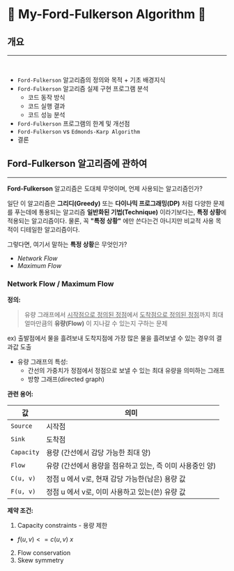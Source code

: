 # 🚰 My-Ford-Fulkerson Algorithm 🚰


## 개요
***
<br>

* `Ford-Fulkerson` 알고리즘의 정의와 목적 + 기초 배경지식
* `Ford-Fulkerson` 알고리즘 실제 구현 프로그램 분석
    * 코드 동작 방식
    * 코드 실행 결과
    * 코드 성능 분석
* `Ford-Fulkerson` 프로그램의 한계 및 개선점
* `Ford-Fulkerson` vs `Edmonds-Karp Algorithm`
* 결론

## Ford-Fulkerson 알고리즘에 관하여
***

**Ford-Fulkerson** 알고리즘은 도대체 무엇이며, 언제 사용되는 알고리즘인가? 

일단 이 알고리즘은 **그리디(Greedy)** 또는 **다이나믹 프로그래밍(DP)** 처럼 다양한 문제를 푸는데에 통용되는 알고리즘 **일반화된 기법(Technique)** 이라기보다는, **특정 상황**에 적용되는 알고리즘이다. 물론, 꼭 **"특정 상황"** 에만 쓴다는건 아니지만 비교적 사용 목적이 디테일한 알고리즘이다.

그렇다면, 여기서 말하는 **특정 상황**은 무엇인가?
* *Network Flow*
* *Maximum Flow*

### **Network Flow / Maximum Flow**

**정의:** 
> 유량 그래프에서 <u>시작점으로 정의된 정점</u>에서 <u>도착점으로 정의된 정점</u>까지 최대 얼마만큼의 **유량(Flow)** 이 지나갈 수 있는지 구하는 문제

ex) 출발점에서 물을 흘려보내 도착지점에 가장 많은 물을 흘려보낼 수 있는 경우의 결과값 도출

* 유량 그래프의 특성:
    * 간선의 가중치가 정점에서 정점으로 보낼 수 있는 최대 유량을 의미하는 그래프
    * 방향 그래프(directed graph)

**관련 용어:**

| 값 | 의미 |
|--- |---|
| `Source` | 시작점 | 
| `Sink` | 도착점 |  
| `Capacity` | 용량 (간선에서 감당 가능한 최대 양) |  
| `Flow` | 유량 (간선에서 용량을 점유하고 있는, 즉 이미 사용중인 양) |
| `C(u, v)` | 정점 u 에서 v로, 현재 감당 가능한(남은) 용량 값 |  
| `F(u, v)` | 정점 u 에서 v로, 이미 사용하고 있는(쓴) 유량 값 |    

**제약 조건:**

1. Capacity constraints - 용량 제한
- $f(u, v)<=c(u, v)$
$x$

2. Flow conservation
3. Skew symmetry

